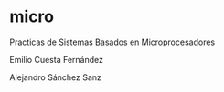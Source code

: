 # micro
Practicas de Sistemas Basados en Microprocesadores

Emilio Cuesta Fernández

Alejandro Sánchez Sanz
